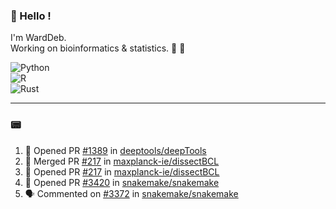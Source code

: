 ### :robot: Hello !

I'm WardDeb.  
Working on bioinformatics & statistics. 🧬 🧪  

![Python](https://img.shields.io/badge/python-3670A0?style=for-the-badge&logo=python&logoColor=ffdd54)  
![R](https://img.shields.io/badge/r-%23276DC3.svg?style=for-the-badge&logo=r&logoColor=white)  
![Rust](https://img.shields.io/badge/rust-%23000000.svg?style=for-the-badge&logo=rust&logoColor=white)  

---

### :pager:

<!--START_SECTION:activity-->
1. 💪 Opened PR [#1389](https://github.com/deeptools/deepTools/pull/1389) in [deeptools/deepTools](https://github.com/deeptools/deepTools)
2. 🎉 Merged PR [#217](https://github.com/maxplanck-ie/dissectBCL/pull/217) in [maxplanck-ie/dissectBCL](https://github.com/maxplanck-ie/dissectBCL)
3. 💪 Opened PR [#217](https://github.com/maxplanck-ie/dissectBCL/pull/217) in [maxplanck-ie/dissectBCL](https://github.com/maxplanck-ie/dissectBCL)
4. 💪 Opened PR [#3420](https://github.com/snakemake/snakemake/pull/3420) in [snakemake/snakemake](https://github.com/snakemake/snakemake)
5. 🗣 Commented on [#3372](https://github.com/snakemake/snakemake/pull/3372#issuecomment-2720335402) in [snakemake/snakemake](https://github.com/snakemake/snakemake)
<!--END_SECTION:activity-->

